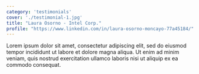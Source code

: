 ```yaml
---
category: 'testimonials'
cover: './testimonial-1.jpg'
title: "Laura Osorno - Intel Corp."
profile: "https://www.linkedin.com/in/laura-osorno-moncayo-77a45184/"
---
```


Lorem ipsum dolor sit amet, consectetur adipiscing elit, sed do eiusmod tempor incididunt ut labore et dolore magna aliqua. Ut enim ad minim veniam, quis nostrud exercitation ullamco laboris nisi ut aliquip ex ea commodo consequat.
